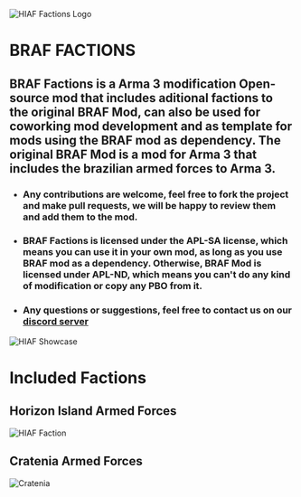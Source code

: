 ![HIAF Factions Logo](https://i.imgur.com/9Ghf21m.png)
# BRAF FACTIONS
## BRAF Factions is a Arma 3 modification Open-source mod that includes aditional factions to the original BRAF Mod, can also be used for coworking mod development and as template for mods using the BRAF mod as dependency. The original BRAF Mod is a mod for Arma 3 that includes the brazilian armed forces to Arma 3.
  
- ### Any contributions are welcome, feel free to fork the project and make pull requests, we will be happy to review them and add them to the mod.  
- ### BRAF Factions is licensed under the APL-SA license, which means you can use it in your own mod, as long as you use BRAF mod as a dependency. Otherwise, BRAF Mod is licensed under APL-ND, which means you can't do any kind of modification or copy any PBO from it.  
- ### Any questions or suggestions, feel free to contact us on our [discord server](https://discord.gg/SWQkbMKw)

![HIAF Showcase](https://media.discordapp.net/attachments/415935886870446080/887935041836056616/unknown.png)

# Included Factions  

## Horizon Island Armed Forces  

![HIAF Faction](https://media.discordapp.net/attachments/415935886870446080/803765093543313408/Arma3_x64_2021-01-27_00-12-12-24.png)  
## Cratenia Armed Forces 

![Cratenia](https://media.discordapp.net/attachments/753315128346411129/872175979672522772/cratenia.png)
